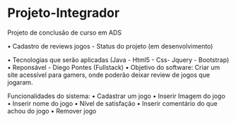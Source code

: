 # Projeto-Integrador
Projeto de conclusão de curso em ADS

• Cadastro de reviews jogos - Status do projeto (em desenvolvimento)

• Tecnologias que serão aplicadas (Java - Html5 - Css- Jquery - Bootstrap)
• Reponsável - Diego Pontes (Fullstack)
• Objetivo do software: 
Criar um site acessível para gamers, onde poderão deixar review de jogos que jogaram.

Funcionalidades do sistema:
• Cadastrar um jogo
• Inserir Imagem do jogo
• Inserir  nome do jogo
• Nível de satisfação
• Inserir comentário do que achou do jogo
• Remover  jogo

